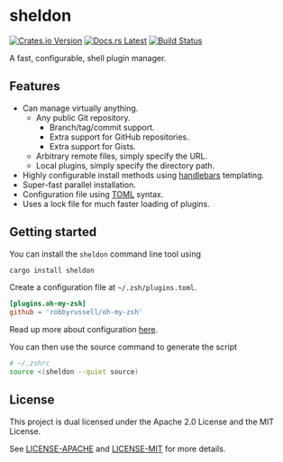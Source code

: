 # sheldon

[![Crates.io Version](https://img.shields.io/crates/v/sheldon.svg?style=flat-square)][crates]
[![Docs.rs Latest](https://img.shields.io/badge/docs.rs-latest-brightgreen.svg?style=flat-square&color=blue)][docs]
[![Build Status](https://img.shields.io/travis/rossmacarthur/sheldon/master.svg?style=flat-square)][travis]

A fast, configurable, shell plugin manager.

## Features

- Can manage virtually anything.
  - Any public Git repository.
    - Branch/tag/commit support.
    - Extra support for GitHub repositories.
    - Extra support for Gists.
  - Arbitrary remote files, simply specify the URL.
  - Local plugins, simply specify the directory path.
- Highly configurable install methods using [handlebars] templating.
- Super-fast parallel installation.
- Configuration file using [TOML] syntax.
- Uses a lock file for much faster loading of plugins.

## Getting started

You can install the `sheldon` command line tool using

```sh
cargo install sheldon
```

Create a configuration file at `~/.zsh/plugins.toml`.

```toml
[plugins.oh-my-zsh]
github = 'robbyrussell/oh-my-zsh'
```

Read up more about configuration [here][configuration].

You can then use the source command to generate the script

```sh
# ~/.zshrc
source <(sheldon --quiet source)
```

## License

This project is dual licensed under the Apache 2.0 License and the MIT License.

See [LICENSE-APACHE](LICENSE-APACHE) and [LICENSE-MIT](LICENSE-MIT) for more
details.

[configuration]: docs/Configuration.md
[crates]: https://crates.io/crates/sheldon
[docs]: https://docs.rs/sheldon
[handlebars]: http://handlebarsjs.com
[travis]: https://travis-ci.org/rossmacarthur/sheldon
[TOML]: https://github.com/toml-lang/toml
